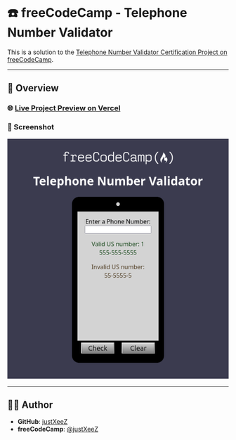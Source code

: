 # ☎️ freeCodeCamp - Telephone Number Validator

This is a solution to the [Telephone Number Validator Certification Project on freeCodeCamp](https://www.freecodecamp.org/learn/javascript-algorithms-and-data-structures-v8/build-a-telephone-number-validator-project/build-a-telephone-number-validator).

---

## 🚀 Overview

### 🌐 [Live Project Preview on Vercel](https://xeezfcc-telephonenumbervalidator.vercel.app/)

### 📸 Screenshot

<img src="design/preview.png" width="600px"/>

---

## 👨‍💻 Author

- **GitHub**: [justXeeZ](https://github.com/justXeeZ)
- **freeCodeCamp**: [@justXeeZ](https://www.freecodecamp.org/justXeeZ)
